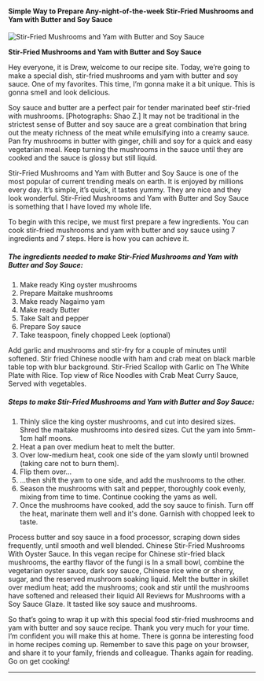             

#### Simple Way to Prepare Any-night-of-the-week Stir-Fried Mushrooms and Yam with Butter and Soy Sauce

![Stir-Fried Mushrooms and Yam with Butter and Soy Sauce](https://img-global.cpcdn.com/recipes/4536386941091840/751x532cq70/stir-fried-mushrooms-and-yam-with-butter-and-soy-sauce-recipe-main-photo.jpg)

**Stir-Fried Mushrooms and Yam with Butter and Soy Sauce**

Hey everyone, it is Drew, welcome to our recipe site. Today, we’re going to make a special dish, stir-fried mushrooms and yam with butter and soy sauce. One of my favorites. This time, I’m gonna make it a bit unique. This is gonna smell and look delicious.

Soy sauce and butter are a perfect pair for tender marinated beef stir-fried with mushrooms. \[Photographs: Shao Z.\] It may not be traditional in the strictest sense of Butter and soy sauce are a great combination that bring out the meaty richness of the meat while emulsifying into a creamy sauce. Pan fry mushrooms in butter with ginger, chilli and soy for a quick and easy vegetarian meal. Keep turning the mushrooms in the sauce until they are cooked and the sauce is glossy but still liquid.

Stir-Fried Mushrooms and Yam with Butter and Soy Sauce is one of the most popular of current trending meals on earth. It is enjoyed by millions every day. It’s simple, it’s quick, it tastes yummy. They are nice and they look wonderful. Stir-Fried Mushrooms and Yam with Butter and Soy Sauce is something that I have loved my whole life.

To begin with this recipe, we must first prepare a few ingredients. You can cook stir-fried mushrooms and yam with butter and soy sauce using 7 ingredients and 7 steps. Here is how you can achieve it.

##### The ingredients needed to make Stir-Fried Mushrooms and Yam with Butter and Soy Sauce:

1.  Make ready King oyster mushrooms
2.  Prepare Maitake mushrooms
3.  Make ready Nagaimo yam
4.  Make ready Butter
5.  Take Salt and pepper
6.  Prepare Soy sauce
7.  Take teaspoon, finely chopped Leek (optional)

Add garlic and mushrooms and stir-fry for a couple of minutes until softened. Stir fried Chinese noodle with ham and crab meat on black marble table top with blur background. Stir-Fried Scallop with Garlic on The White Plate with Rice. Top view of Rice Noodles with Crab Meat Curry Sauce, Served with vegetables.

##### Steps to make Stir-Fried Mushrooms and Yam with Butter and Soy Sauce:

1.  Thinly slice the king oyster mushrooms, and cut into desired sizes. Shred the maitake mushrooms into desired sizes. Cut the yam into 5mm-1cm half moons.
2.  Heat a pan over medium heat to melt the butter.
3.  Over low-medium heat, cook one side of the yam slowly until browned (taking care not to burn them).
4.  Flip them over…
5.  …then shift the yam to one side, and add the mushrooms to the other.
6.  Season the mushrooms with salt and pepper, thoroughly cook evenly, mixing from time to time. Continue cooking the yams as well.
7.  Once the mushrooms have cooked, add the soy sauce to finish. Turn off the heat, marinate them well and it's done. Garnish with chopped leek to taste.

Process butter and soy sauce in a food processor, scraping down sides frequently, until smooth and well blended. Chinese Stir-Fried Mushrooms With Oyster Sauce. In this vegan recipe for Chinese stir-fried black mushrooms, the earthy flavor of the fungi is In a small bowl, combine the vegetarian oyster sauce, dark soy sauce, Chinese rice wine or sherry, sugar, and the reserved mushroom soaking liquid. Melt the butter in skillet over medium heat; add the mushrooms; cook and stir until the mushrooms have softened and released their liquid All Reviews for Mushrooms with a Soy Sauce Glaze. It tasted like soy sauce and mushrooms.

So that’s going to wrap it up with this special food stir-fried mushrooms and yam with butter and soy sauce recipe. Thank you very much for your time. I’m confident you will make this at home. There is gonna be interesting food in home recipes coming up. Remember to save this page on your browser, and share it to your family, friends and colleague. Thanks again for reading. Go on get cooking!

* * *